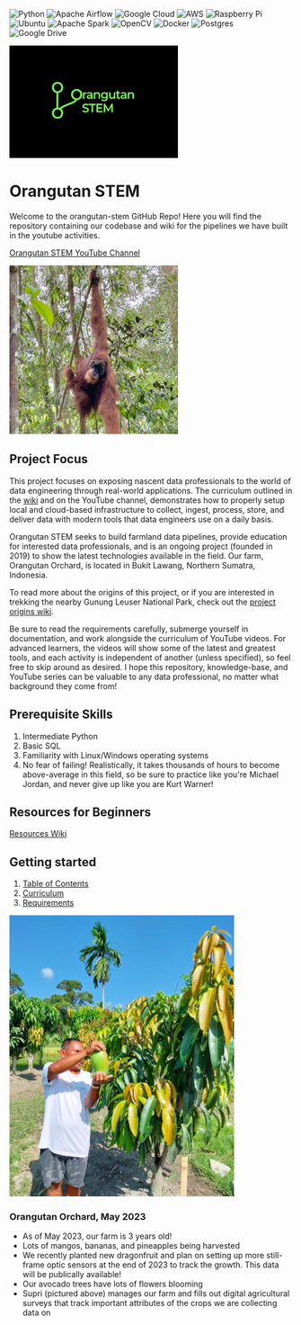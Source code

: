 ﻿![Python](https://img.shields.io/badge/python-3670A0?style=for-the-badge&logo=python&logoColor=ffdd54)
![Apache Airflow](https://img.shields.io/badge/Apache%20Airflow-017CEE?style=for-the-badge&logo=Apache%20Airflow&logoColor=white)
![Google Cloud](https://img.shields.io/badge/GoogleCloud-%234285F4.svg?style=for-the-badge&logo=google-cloud&logoColor=white)
![AWS](https://img.shields.io/badge/AWS-%23FF9900.svg?style=for-the-badge&logo=amazon-aws&logoColor=white)
![Raspberry Pi](https://img.shields.io/badge/-RaspberryPi-C51A4A?style=for-the-badge&logo=Raspberry-Pi)
![Ubuntu](https://img.shields.io/badge/Ubuntu-E95420?style=for-the-badge&logo=ubuntu&logoColor=white)
![Apache Spark](https://img.shields.io/badge/Apache%20Spark-FDEE21?style=flat-square&logo=apachespark&logoColor=black)
![OpenCV](https://img.shields.io/badge/opencv-%23white.svg?style=for-the-badge&logo=opencv&logoColor=white)
![Docker](https://img.shields.io/badge/docker-%230db7ed.svg?style=for-the-badge&logo=docker&logoColor=white)
![Postgres](https://img.shields.io/badge/postgres-%23316192.svg?style=for-the-badge&logo=postgresql&logoColor=white)
![Google Drive](https://img.shields.io/badge/Google%20Drive-4285F4?style=for-the-badge&logo=googledrive&logoColor=white)

<img src="https://github.com/mikestack15/orangutan-stem/blob/main/docs/wiki_pics/orangutan_stem_logo.jpg" width="300" height="200">

# Orangutan STEM
Welcome to the orangutan-stem GitHub Repo! Here you will find the repository containing our codebase and wiki for the pipelines we have built in the youtube activities.

[Orangutan STEM YouTube Channel](https://youtube.com/@orangutan-stem)

<img src="https://github.com/mikestack15/orangutan-stem/blob/main/docs/wiki_pics/orangutan_gunung_leuser_march_23.jpg" width="300" height="300">

## Project Focus

This project focuses on exposing nascent data professionals to the world of data engineering through real-world applications. The curriculum outlined in the [wiki](https://github.com/mikestack15/orangutan-stem/wiki/Curriculum) and on the YouTube channel, demonstrates how to properly setup local and cloud-based infrastructure to collect, ingest, process, store, and deliver data with modern tools that data engineers use on a daily basis.

Orangutan STEM seeks to build farmland data pipelines, provide education for interested data professionals, and is an ongoing project (founded in 2019) to show the latest technologies available in the field. Our farm, Orangutan Orchard, is located in Bukit Lawang, Northern Sumatra, Indonesia.

To read more about the origins of this project, or if you are interested in trekking the nearby Gunung Leuser National Park, check out the [project origins wiki](https://github.com/mikestack15/orangutan-stem/wiki/Orangutan-STEM-Project-Origins-&-Background).

Be sure to read the requirements carefully, submerge yourself in documentation, and work alongside the curriculum of YouTube videos. For advanced  learners, the videos will show some of the latest and greatest tools, and each activity is independent of another (unless specified), so feel free to skip around as desired. I hope this repository, knowledge-base, and YouTube series can be valuable to any data professional, no matter what background they come from!

## Prerequisite Skills
1. Intermediate Python
2. Basic SQL
3. Familiarity with Linux/Windows operating systems
4. No fear of failing! Realistically, it takes thousands of hours to become above-average in this field, so be sure to practice like you're Michael Jordan, and never give up like you are Kurt Warner!

## Resources for Beginners
[Resources Wiki](https://github.com/mikestack15/orangutan-stem/wiki/Learning-Resources)

## Getting started

1. [Table of Contents](https://github.com/mikestack15/orangutan-stem/wiki)
2. [Curriculum](https://github.com/mikestack15/orangutan-stem/wiki/Curriculum)
3. [Requirements](https://github.com/mikestack15/orangutan-stem/wiki/Requirements)


<img src="https://github.com/mikestack15/orangutan-stem/blob/main/docs/wiki_pics/orangutan_orchard_mango_trees_may_2023.JPG" width="400" height="500">

### Orangutan Orchard, May 2023

* As of May 2023, our farm is 3 years old!
* Lots of mangos, bananas, and pineapples being harvested
* We recently planted new dragonfruit and plan on setting up more still-frame optic sensors at the end of 2023 to track the growth. This data will be publically available!
* Our avocado trees have lots of flowers blooming
* Supri (pictured above) manages our farm and fills out digital agricultural surveys that track important attributes of the crops we are collecting data on